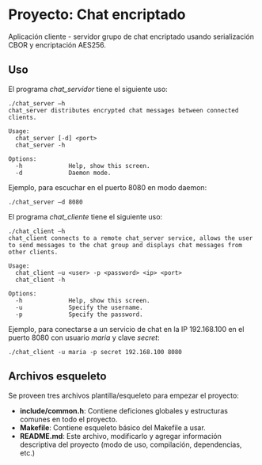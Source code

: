 # Proyecto: Chat encriptado
Aplicación cliente - servidor grupo de chat encriptado usando serialización CBOR y encriptación AES256.

## Uso
El programa *chat_servidor* tiene el siguiente uso:
```
./chat_server –h
chat_server distributes encrypted chat messages between connected clients.

Usage:
  chat_server [-d] <port>
  chat_server -h

Options:
  -h             Help, show this screen.
  -d             Daemon mode.
```
Ejemplo, para escuchar en el puerto 8080 en modo daemon:
```
./chat_server –d 8080
```

El programa *chat_cliente* tiene el siguiente uso:
```
./chat_client –h
chat_client connects to a remote chat_server service, allows the user to send messages to the chat group and displays chat messages from other clients.

Usage:
  chat_client –u <user> -p <password> <ip> <port>
  chat_client -h

Options:
  -h             Help, show this screen.
  -u             Specify the username.
  -p             Specify the password.
```
Ejemplo, para conectarse a un servicio de chat en la IP 192.168.100 en el puerto 8080 con usuario *maria* y clave *secret*:
```
./chat_client -u maria -p secret 192.168.100 8080
```
## Archivos esqueleto
Se proveen tres archivos plantilla/esqueleto para empezar el proyecto:
* **include/common.h**: Contiene deficiones globales y estructuras comunes en todo el proyecto.
* **Makefile**: Contiene esqueleto básico del Makefile a usar.
* **README.md**: Este archivo, modificarlo y agregar información descriptiva del proyecto (modo de uso, compilación, dependencias, etc.)
